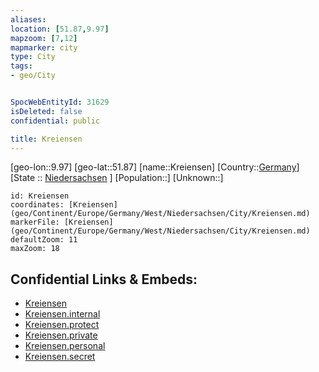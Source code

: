 ```yaml
---
aliases: 
location: [51.87,9.97]
mapzoom: [7,12] 
mapmarker: city 
type: City
tags:
- geo/City


SpocWebEntityId: 31629
isDeleted: false
confidential: public

title: Kreiensen
---
```

[geo-lon::9.97]
[geo-lat::51.87]
[name::Kreiensen]
[Country::[Germany](geo/Continent/Europe/Germany.md)]
[State :: [Niedersachsen](geo/Continent/Europe/Germany/West/Niedersachsen.md) ]
[Population::]
[Unknown::]


```leaflet
id: Kreiensen
coordinates: [Kreiensen](geo/Continent/Europe/Germany/West/Niedersachsen/City/Kreiensen.md)
markerFile: [Kreiensen](geo/Continent/Europe/Germany/West/Niedersachsen/City/Kreiensen.md)
defaultZoom: 11 
maxZoom: 18
```


## Confidential Links & Embeds: 
- [Kreiensen](../../../../../../../../_public/geo/Continent/Europe/Germany/West/Niedersachsen/City/Kreiensen.md) 
- [Kreiensen.internal](../../../../../../../../_internal/geo/Continent/Europe/Germany/West/Niedersachsen/City/Kreiensen.internal.md) 
- [Kreiensen.protect](../../../../../../../../_protect/geo/Continent/Europe/Germany/West/Niedersachsen/City/Kreiensen.protect.md) 
- [Kreiensen.private](../../../../../../../../_private/geo/Continent/Europe/Germany/West/Niedersachsen/City/Kreiensen.private.md) 
- [Kreiensen.personal](../../../../../../../../_personal/geo/Continent/Europe/Germany/West/Niedersachsen/City/Kreiensen.personal.md) 
- [Kreiensen.secret](../../../../../../../../_secret/geo/Continent/Europe/Germany/West/Niedersachsen/City/Kreiensen.secret.md) 
